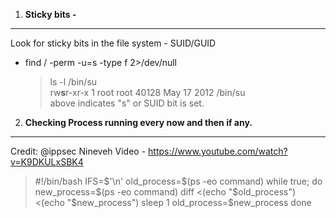 1) **Sticky bits -**
------------------------
Look for sticky bits in the file system - SUID/GUID
   - find / -perm -u=s -type f 2>/dev/null <br />
     > ls -l /bin/su <br />
     > rw**s**r-xr-x 1 root root 40128 May 17  2012 /bin/su <br />
     > above indicates "s" or SUID bit is set.<br />


2) **Checking Process running every now and then if any.**
----------------------------------------------------------
Credit: @ippsec Nineveh Video - https://www.youtube.com/watch?v=K9DKULxSBK4
>#!/bin/bash
>IFS=$'\n'
>old_process=$(ps -eo command)
>while true; do
>	new_process=$(ps -eo command)
>	diff <(echo "$old_process") <(echo "$new_process")
>	sleep 1
>	old_process=$new_process
>done
